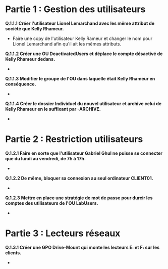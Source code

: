 # Partie 1 : Gestion des utilisateurs


**Q.1.1.1 Créer l'utilisateur Lionel Lemarchand avec les même attribut de société que Kelly Rhameur.**

- Faire une copy de l'utilisateur Kelly Rameur et changer le nom pour Lionel Lemarchand afin qu'il ait les mêmes attributs. 

**Q.1.1.2 Créer une OU DeactivatedUsers et déplace le compte désactivé de Kelly Rhameur dedans.**

- 

**Q.1.1.3 Modifier le groupe de l'OU dans laquelle était Kelly Rhameur en conséquence.**

- 

**Q.1.1.4 Créer le dossier Individuel du nouvel utilisateur et archive celui de Kelly Rhameur en le suffixant par -ARCHIVE.**

- 


# Partie 2 : Restriction utilisateurs

**Q.1.2.1 Faire en sorte que l'utilisateur Gabriel Ghul ne puisse se connecter que du lundi au vendredi, de 7h à 17h.**

- 

**Q.1.2.2 De même, bloquer sa connexion au seul ordinateur CLIENT01.**

- 

**Q.1.2.3 Mettre en place une stratégie de mot de passe pour durcir les comptes des utilisateurs de l'OU LabUsers.**

- 

# Partie 3 : Lecteurs réseaux

**Q.1.3.1 Créer une GPO Drive-Mount qui monte les lecteurs E: et F: sur les clients.**

-